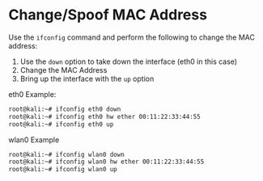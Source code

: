# Change/Spoof MAC Address
Use the `ifconfig` command and perform the following to change the MAC address:
1. Use the `down` option to take down the interface (eth0 in this case)
2. Change the MAC Address
3. Bring up the interface with the `up` option

eth0 Example:
```bash
root@kali:~# ifconfig eth0 down
root@kali:~# ifconfig eth0 hw ether 00:11:22:33:44:55
root@kali:~# ifconfig eth0 up
```

wlan0 Example
```bash
root@kali:~# ifconfig wlan0 down
root@kali:~# ifconfig wlan0 hw ether 00:11:22:33:44:55
root@kali:~# ifconfig wlan0 up

```
